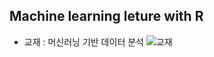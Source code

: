 ## Machine learning leture with R

- 교재 : 머신러닝 기반 데이터 분석
![교재](‪D:\limworkspace\Machine-Learning\교재.png)
